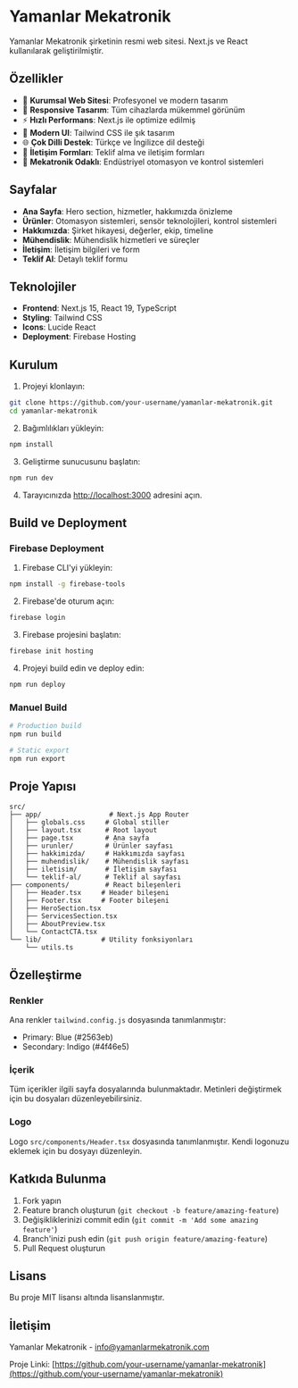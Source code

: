 # Yamanlar Mekatronik

Yamanlar Mekatronik şirketinin resmi web sitesi. Next.js ve React kullanılarak geliştirilmiştir.

## Özellikler

- 🏢 **Kurumsal Web Sitesi**: Profesyonel ve modern tasarım
- 📱 **Responsive Tasarım**: Tüm cihazlarda mükemmel görünüm
- ⚡ **Hızlı Performans**: Next.js ile optimize edilmiş
- 🎨 **Modern UI**: Tailwind CSS ile şık tasarım
- 🌐 **Çok Dilli Destek**: Türkçe ve İngilizce dil desteği
- 📝 **İletişim Formları**: Teklif alma ve iletişim formları
- 🔧 **Mekatronik Odaklı**: Endüstriyel otomasyon ve kontrol sistemleri

## Sayfalar

- **Ana Sayfa**: Hero section, hizmetler, hakkımızda önizleme
- **Ürünler**: Otomasyon sistemleri, sensör teknolojileri, kontrol sistemleri
- **Hakkımızda**: Şirket hikayesi, değerler, ekip, timeline
- **Mühendislik**: Mühendislik hizmetleri ve süreçler
- **İletişim**: İletişim bilgileri ve form
- **Teklif Al**: Detaylı teklif formu

## Teknolojiler

- **Frontend**: Next.js 15, React 19, TypeScript
- **Styling**: Tailwind CSS
- **Icons**: Lucide React
- **Deployment**: Firebase Hosting

## Kurulum

1. Projeyi klonlayın:
```bash
git clone https://github.com/your-username/yamanlar-mekatronik.git
cd yamanlar-mekatronik
```

2. Bağımlılıkları yükleyin:
```bash
npm install
```

3. Geliştirme sunucusunu başlatın:
```bash
npm run dev
```

4. Tarayıcınızda [http://localhost:3000](http://localhost:3000) adresini açın.

## Build ve Deployment

### Firebase Deployment

1. Firebase CLI'yi yükleyin:
```bash
npm install -g firebase-tools
```

2. Firebase'de oturum açın:
```bash
firebase login
```

3. Firebase projesini başlatın:
```bash
firebase init hosting
```

4. Projeyi build edin ve deploy edin:
```bash
npm run deploy
```

### Manuel Build

```bash
# Production build
npm run build

# Static export
npm run export
```

## Proje Yapısı

```
src/
├── app/                 # Next.js App Router
│   ├── globals.css     # Global stiller
│   ├── layout.tsx      # Root layout
│   ├── page.tsx        # Ana sayfa
│   ├── urunler/        # Ürünler sayfası
│   ├── hakkimizda/     # Hakkımızda sayfası
│   ├── muhendislik/    # Mühendislik sayfası
│   ├── iletisim/       # İletişim sayfası
│   └── teklif-al/      # Teklif al sayfası
├── components/         # React bileşenleri
│   ├── Header.tsx     # Header bileşeni
│   ├── Footer.tsx     # Footer bileşeni
│   ├── HeroSection.tsx
│   ├── ServicesSection.tsx
│   ├── AboutPreview.tsx
│   └── ContactCTA.tsx
└── lib/               # Utility fonksiyonları
    └── utils.ts
```

## Özelleştirme

### Renkler
Ana renkler `tailwind.config.js` dosyasında tanımlanmıştır:
- Primary: Blue (#2563eb)
- Secondary: Indigo (#4f46e5)

### İçerik
Tüm içerikler ilgili sayfa dosyalarında bulunmaktadır. Metinleri değiştirmek için bu dosyaları düzenleyebilirsiniz.

### Logo
Logo `src/components/Header.tsx` dosyasında tanımlanmıştır. Kendi logonuzu eklemek için bu dosyayı düzenleyin.

## Katkıda Bulunma

1. Fork yapın
2. Feature branch oluşturun (`git checkout -b feature/amazing-feature`)
3. Değişikliklerinizi commit edin (`git commit -m 'Add some amazing feature'`)
4. Branch'inizi push edin (`git push origin feature/amazing-feature`)
5. Pull Request oluşturun

## Lisans

Bu proje MIT lisansı altında lisanslanmıştır.

## İletişim

Yamanlar Mekatronik - info@yamanlarmekatronik.com

Proje Linki: [https://github.com/your-username/yamanlar-mekatronik](https://github.com/your-username/yamanlar-mekatronik)
